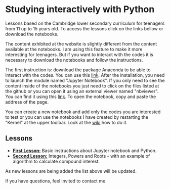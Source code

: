 <h1>Studying interactively with Python</h1>

Lessons based on the Cambridge lower secondary curriculum for teenagers from 11 up to 15 years old. To access the lessons click on the links bellow or download the notebooks.

The content exhibited at the website is slightly different from the content available at the notebooks. I am using this feature to make it more interesting for teenagers. But if you want to interact with the codes it is necessary to download the notebooks and follow the instructions.

The first instruction is: download the package Anaconda to be able to interact with the codes. You can use this <a href="https://www.anaconda.com">link</a>. After the installation, you need to launch the module named "Jupyter Notebook". If you only need to see the content inside of the notebooks you just need to click on the files listed at the github or you can open it using an external viewer named "nbviewer". You can find it using this <a href="https://nbviewer.jupyter.org">link</a>. To open the notebook, copy and paste the address of the page.

You can create a new notebook and add only the codes you are interested to test or you can use the notebooks I have created by restarting the  "Kernel" at the upper toolbar. Look at the <a href="https://github.com/raquelsilva/programming_for_teens/wiki/First-step">wiki</a> how to do it.

## Lessons

<div>
  <ul>
    <li><a href="https://github.com/raquelsilva/programming_for_teens/blob/master/Lesson1.ipynb"><b>First Lesson:</b></a> Basic instructions about Jupyter notebook and Python.</li>
    <li><a href="Lesson1"><b>Second Lesson:</b></a> Integers, Powers and Roots - with an example of algorithm to calculate compound interest.</li>
  </ul>  
</div>

As new lessons are being added the list above will be updated.



If you have questions, feel invited to contact me.
